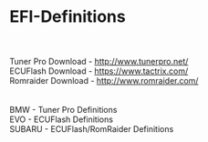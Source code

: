 # EFI-Definitions<br><br>

Tuner Pro Download - http://www.tunerpro.net/<br>
ECUFlash Download - https://www.tactrix.com/<br>
Romraider Download - http://www.romraider.com/<br>
<br>
<br>
BMW - Tuner Pro Definitions<br>
EVO - ECUFlash Definitions<br>
SUBARU - ECUFlash/RomRaider Definitions